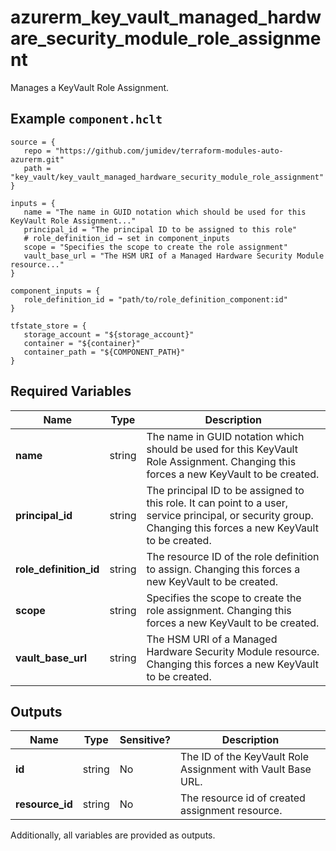 # azurerm_key_vault_managed_hardware_security_module_role_assignment

Manages a KeyVault Role Assignment.

## Example `component.hclt`

```hcl
source = {
   repo = "https://github.com/jumidev/terraform-modules-auto-azurerm.git"   
   path = "key_vault/key_vault_managed_hardware_security_module_role_assignment"   
}

inputs = {
   name = "The name in GUID notation which should be used for this KeyVault Role Assignment..."   
   principal_id = "The principal ID to be assigned to this role"   
   # role_definition_id → set in component_inputs
   scope = "Specifies the scope to create the role assignment"   
   vault_base_url = "The HSM URI of a Managed Hardware Security Module resource..."   
}

component_inputs = {
   role_definition_id = "path/to/role_definition_component:id"   
}

tfstate_store = {
   storage_account = "${storage_account}"   
   container = "${container}"   
   container_path = "${COMPONENT_PATH}"   
}

```

## Required Variables

| Name | Type |  Description |
| ---- | --------- |  ----------- |
| **name** | string |  The name in GUID notation which should be used for this KeyVault Role Assignment. Changing this forces a new KeyVault to be created. | 
| **principal_id** | string |  The principal ID to be assigned to this role. It can point to a user, service principal, or security group. Changing this forces a new KeyVault to be created. | 
| **role_definition_id** | string |  The resource ID of the role definition to assign. Changing this forces a new KeyVault to be created. | 
| **scope** | string |  Specifies the scope to create the role assignment. Changing this forces a new KeyVault to be created. | 
| **vault_base_url** | string |  The HSM URI of a Managed Hardware Security Module resource. Changing this forces a new KeyVault to be created. | 



## Outputs

| Name | Type | Sensitive? | Description |
| ---- | ---- | --------- | --------- |
| **id** | string | No  | The ID of the KeyVault Role Assignment with Vault Base URL. | 
| **resource_id** | string | No  | The resource id of created assignment resource. | 

Additionally, all variables are provided as outputs.
